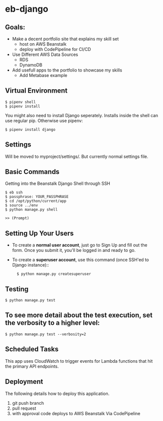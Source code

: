eb-django
=========

Goals:
------
* Make a decent portfolio site that explains my skill set
    * host on AWS Beanstalk
    * deploy with CodePipeline for CI/CD
* Use Different AWS Data Sources
    * RDS
    * DynamoDB
* Add usefull apps to the portfolio to showcase my skills
    * Add Metabase example

Virtual Environment
-----------------
    $ pipenv shell
    $ pipenv install
You might also need to install Django seperately. Installs inside the shell can use regular pip. Otherwise use pipenv:

    $ pipenv install django

Settings
--------

Will be moved to myproject/settings/. But currently normal settings file.

Basic Commands
--------------
Getting into the Beanstalk Django Shell through SSH

    $ eb ssh
    $ passphrase: YOUR_PASSPHRASE
    $ cd /opt/python/current/app
    $ source ../env
    $ python manage.py shell

    >> (Prompt)

Setting Up Your Users
---------------------

* To create a **normal user account**, just go to Sign Up and fill out the form. Once you submit it, you'll be logged in and ready to go.

* To create a **superuser account**, use this command (once SSH'ed to Django instance)::

        $ python manage.py createsuperuser


Testing
--------------

    $ python manage.py test

To see more detail about the test execution, set the verbosity to a higher level:
---------------------------------------------------------------------------------
    $ python manage.py test --verbosity=2

Scheduled Tasks
---------------

This app uses CloudWatch to trigger events for Lambda functions that hit the primary API endpoints.


Deployment
----------

The following details how to deploy this application.

1. git push branch
2. pull request
3. with approval code deploys to AWS Beanstalk Via CodePipeline
